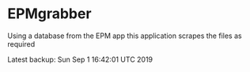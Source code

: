 # EPMgrabber
Using a database from the EPM app this application scrapes the files as required


Latest backup: Sun Sep 1 16:42:01 UTC 2019
